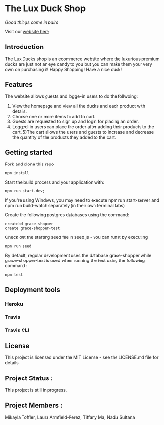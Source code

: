 # The Lux Duck Shop

_Good things come in pairs_

Visit our [website here][heroku-website]

[heroku-website]: https://grace-shopper-great-gatsby.herokuapp.com/

## Introduction

The Lux Ducks shop is an ecommerce website where the luxurious premium ducks are just not an eye candy to you but you can make them your very own on purchasing it! Happy Shopping! Have a nice duck!

## Features

The website allows guests and logge-in users to do the follwoing:
1) View the homepage and view all the ducks and each product with details.
2) Choose one or more items to add to cart.
3) Guests are requested to sign up and login for placing an order.
4) Logged-in users can place the order after adding their products to the cart.
5)The cart allows the users and guests to increase and decrease the quantity of the products they added to the cart.


## Getting started

Fork and clone this repo
```
npm install
```
Start the build process and your application with: 
```
npm run start-dev; 
```
If you're using Windows, you may need to execute npm run start-server and npm run build-watch separately (in their own terminal tabs)

Create the following postgres databases using the command:

```
createbd grace-shopper 
create grace-shopper-test
```

Check out the starting seed file in seed.js - you can run it by executing

```
npm run seed
```

By default, regular development uses the database grace-shopper while grace-shopper-test is used when running the test using the following command :

```
npm test
```

## Deployment tools

### Heroku 
### Travis
### Travis CLI


## License
This project is licensed under the MIT License - see the LICENSE.md file for details

## Project Status :
This project is still in progress.

## Project Members :
Mikayla Toffler, Laura Armfield-Perez, Tiffany Ma, Nadia Sultana


